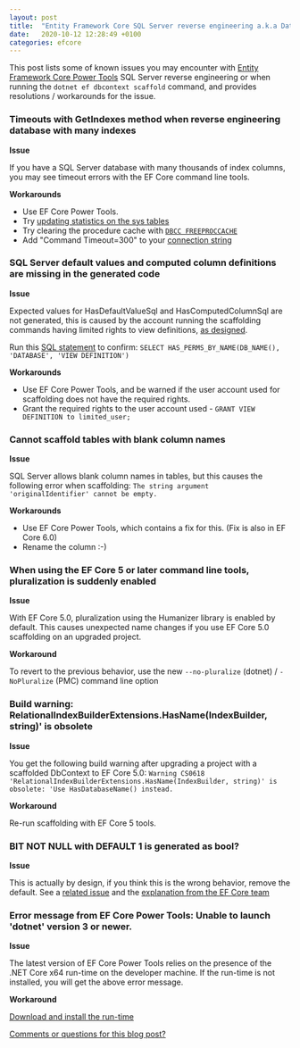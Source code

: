 ```yaml
---
layout: post
title:  "Entity Framework Core SQL Server reverse engineering a.k.a Database First gotchas (and workarounds)"
date:   2020-10-12 12:28:49 +0100
categories: efcore
---
```


This post lists some of known issues you may encounter with [Entity Framework Core Power Tools](https://marketplace.visualstudio.com/items?itemName=ErikEJ.EFCorePowerTools) SQL Server reverse engineering or when running the `dotnet ef dbcontext scaffold` command, and provides resolutions / workarounds for the issue.

### Timeouts with GetIndexes method when reverse engineering database with many indexes

**Issue**

If you have a SQL Server database with many thousands of index columns, you may see timeout errors with the EF Core command line tools.

**Workarounds**

- Use EF Core Power Tools.
- Try [updating statistics on the sys tables](https://github.com/sjh37/EntityFramework-Reverse-POCO-Code-First-Generator/wiki/Speed-up-Reverse-generating-by-updating-statistic-on-sys-tables)
- Try clearing the procedure cache with [`DBCC FREEPROCCACHE`](https://docs.microsoft.com/sql/t-sql/database-console-commands/dbcc-freeproccache-transact-sql?WT.mc_id=DT-MVP-4025156)
- Add "Command Timeout=300" to your [connection string](https://github.com/dotnet/SqlClient/pull/722)

### SQL Server default values and computed column definitions are missing in the generated code

**Issue**

Expected values for HasDefaultValueSql and HasComputedColumnSql are not generated, this is caused by the account running the scaffolding commands having limited rights to view definitions, [as designed](https://docs.microsoft.com/sql/relational-databases/security/metadata-visibility-configuration?view=sql-server-ver15#benefits-and-limits-of-metadata-visibility-configuration?WT.mc_id=DT-MVP-4025156). 

Run this [SQL statement](https://docs.microsoft.com/sql/t-sql/functions/has-perms-by-name-transact-sql) to confirm: `SELECT HAS_PERMS_BY_NAME(DB_NAME(), 'DATABASE', 'VIEW DEFINITION')`

**Workarounds**
- Use EF Core Power Tools, and be warned if the user account used for scaffolding does not have the required rights.
- Grant the required rights to the user account used - `GRANT VIEW DEFINITION to limited_user;`

### Cannot scaffold tables with blank column names

**Issue**

SQL Server allows blank column names in tables, but this causes the following error when scaffolding: `The string argument 'originalIdentifier' cannot be empty.` 

**Workarounds**
- Use EF Core Power Tools, which contains a fix for this. (Fix is also in EF Core 6.0)
- Rename the column :-) 

### When using the EF Core 5 or later command line tools, pluralization is suddenly enabled

**Issue**

With EF Core 5.0, pluralization using the Humanizer library is enabled by default. This causes unexpected name changes if you use EF Core 5.0 scaffolding on an upgraded project.

**Workaround**

To revert to the previous behavior, use the new `--no-pluralize` (dotnet) /  `-NoPluralize` (PMC) command line option

### Build warning: RelationalIndexBuilderExtensions.HasName(IndexBuilder, string)' is obsolete

**Issue**

You get the following build warning after upgrading a project with a scaffolded DbContext to EF Core 5.0:  `Warning CS0618  'RelationalIndexBuilderExtensions.HasName(IndexBuilder, string)' is obsolete: 'Use HasDatabaseName() instead.`

**Workaround**

Re-run scaffolding with EF Core 5 tools.

### BIT NOT NULL with DEFAULT 1 is generated as bool?

**Issue**

This is actually by design, if you think this is the wrong behavior, remove the default. See a [related issue](https://github.com/ErikEJ/EFCorePowerTools/issues/373) and the [explanation from the EF Core team](https://github.com/dotnet/efcore/issues/10840#issuecomment-362047565)

### Error message from EF Core Power Tools: Unable to launch 'dotnet' version 3 or newer.

**Issue**

The latest version of EF Core Power Tools relies on the presence of the .NET Core x64 run-time on the developer machine. If the run-time is not installed, you will get the above error message.

**Workaround**

[Download and install the run-time](https://dotnet.microsoft.com/download/dotnet-core/current/runtime)

[Comments or questions for this blog post?](https://github.com/ErikEJ/erikej.github.io/issues/21)